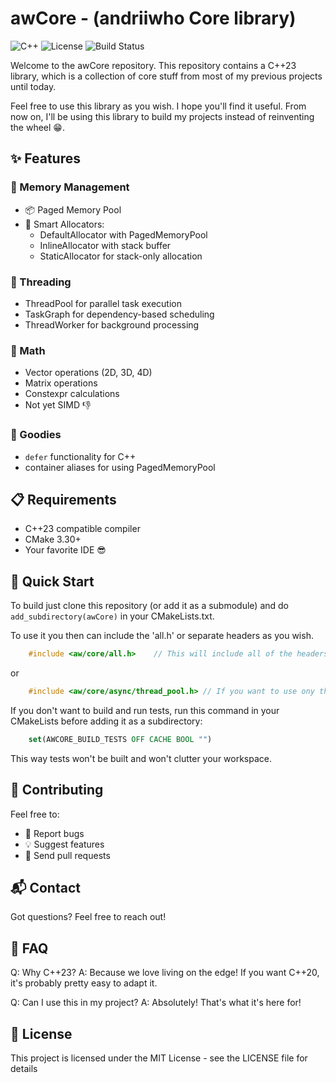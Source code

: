 # awCore - (andriiwho Core library)

![C++](https://img.shields.io/badge/C%2B%2B-23-blue.svg)
![License](https://img.shields.io/badge/license-MIT-green.svg)
![Build Status](https://img.shields.io/badge/build-passing-brightgreen.svg)

Welcome to the awCore repository. This repository contains a C++23 library, which is a collection of core stuff from most of my 
previous projects until today.

Feel free to use this library as you wish. I hope you'll find it useful.
From now on, I'll be using this library to build my projects instead of reinventing the wheel 😁.

## ✨ Features
### 🧠 Memory Management
- 📦 Paged Memory Pool
- 🎯 Smart Allocators:
    - DefaultAllocator with PagedMemoryPool
    - InlineAllocator with stack buffer
    - StaticAllocator for stack-only allocation

### 🧵 Threading
- ThreadPool for parallel task execution
- TaskGraph for dependency-based scheduling
- ThreadWorker for background processing

### 🔢 Math
- Vector operations (2D, 3D, 4D)
- Matrix operations
- Constexpr calculations
- Not yet SIMD 👎

### 🍕 Goodies
- ```defer``` functionality for C++
- container aliases for using PagedMemoryPool

## 📋 Requirements
- C++23 compatible compiler
- CMake 3.30+
- Your favorite IDE 😎


## 🚀 Quick Start

To build just clone this repository (or add it as a submodule) and do ```add_subdirectory(awCore)``` in your CMakeLists.txt.

To use it you then can include the 'all.h' or separate headers as you wish.
```C++
    #include <aw/core/all.h>    // This will include all of the headers. (You can add it to your pch to build it faster)
```
or
```C++
    #include <aw/core/async/thread_pool.h> // If you want to use ony the memory pool class.
```

If you don't want to build and run tests, run this command in your CMakeLists before adding it as a subdirectory:
```cmake
    set(AWCORE_BUILD_TESTS OFF CACHE BOOL "")
```
This way tests won't be built and won't clutter your workspace.

## 🤝 Contributing
Feel free to:
- 🐛 Report bugs
- 💡 Suggest features
- 🔧 Send pull requests

## 📬 Contact
Got questions? Feel free to reach out!

## 🤔 FAQ
Q: Why C++23? A: Because we love living on the edge! If you want C++20, it's probably pretty easy to adapt it.

Q: Can I use this in my project? A: Absolutely! That's what it's here for!

## 📄 License
This project is licensed under the MIT License - see the LICENSE file for details
